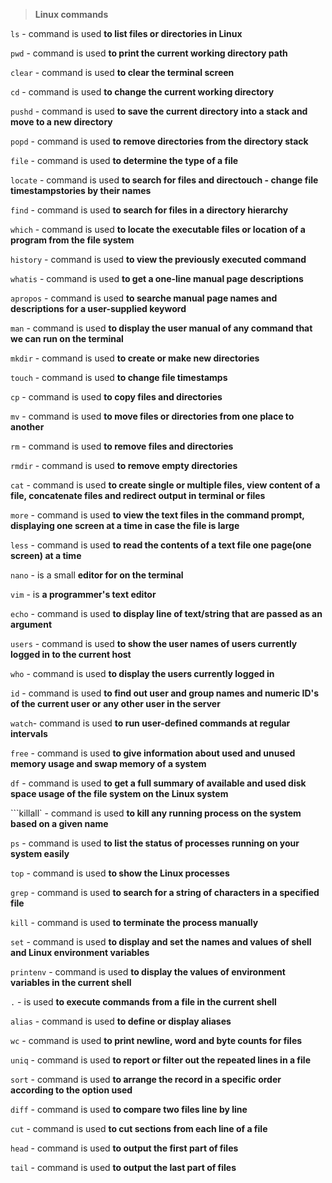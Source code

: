 >**Linux commands**

```ls``` - command is used **to list files or directories in Linux**

```pwd``` - command is used **to print the current working directory path**

```clear``` - command is used **to clear the terminal screen**

```cd``` - command is used **to change the current working directory**

```pushd``` - command is used **to save the current directory into a stack and move to a new directory**

```popd``` - command is used **to remove directories from the directory stack**

```file``` - command is used **to determine the type of a file**

```locate``` - command is used **to search for files and directouch - change file timestampstories by their names**

```find``` - command is used **to search for files in a directory hierarchy**

```which``` - command is used **to locate the executable files or location of a program from the file system**

```history``` - command is used **to view the previously executed command**

```whatis``` - command is used **to get a one-line manual page descriptions**

```apropos``` - command is used **to searche manual page names and descriptions for a user-supplied keyword**

```man``` - command is used **to display the user manual of any command that we can run on the terminal**

```mkdir``` - command is used **to create or make new directories**

```touch``` - command is used **to change file timestamps**

```cp``` - command is used **to copy files and directories**

```mv``` - command is used **to move files or directories from one place to another**

```rm``` - command is used **to remove files and directories**

```rmdir``` - command is used **to remove empty directories**

```cat``` - command is used **to create single or multiple files, view content of a file, concatenate files and redirect output in terminal or files**

```more``` - command is used **to view the text files in the command prompt, displaying one screen at a time in case the file is large**

```less``` - command is used **to read the contents of a text file one page(one screen) at a time**

```nano``` - is a small **editor for on the terminal**

```vim``` - is **a programmer's text editor**

```echo``` - command is used **to display line of text/string that are passed as an argument**

```users``` - command is used **to show the user names of users currently logged in to the current host**

```who``` - command is used **to display the users currently logged in**

```id``` - command is used **to find out user and group names and numeric ID's of the current user or any other user in the server**

```watch```- command is used **to run user-defined commands at regular intervals**

```free``` - command is used **to give information about used and unused memory usage and swap memory of a system**

```df``` - command is used **to get a full summary of available and used disk space usage of the file system on the Linux system**

```killall` - command is used **to kill any running process on the system based on a given name**

```ps``` - command is used **to list the status of processes running on your system easily**

```top``` - command is used **to show the Linux processes**

```grep``` - command is used **to search for a string of characters in a specified file**

```kill``` - command is used **to terminate the process manually**

```set``` - command is used **to display and set the names and values of shell and Linux environment variables**

```printenv``` - command is used **to display the values of environment variables in the current shell**

```.``` - is used **to execute commands from a file in the current shell**

```alias``` - command is used **to define or display aliases**

```wc``` - command is used **to print newline, word and byte counts for files**

 ```uniq``` - command is used **to report or filter out the repeated lines in a file**
 
 ```sort``` - command is used **to arrange the record in a specific order according to the option used**

```diff``` - command is used **to compare two files line by line**

```cut``` - command is used **to cut sections from each line of a file**

```head``` - command is used **to output the first part of files**

```tail``` - command is used **to output the last part of files**


